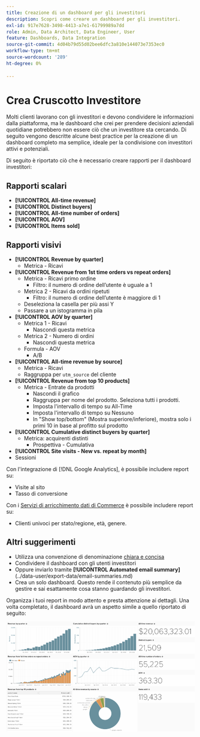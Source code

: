 ```yaml
---
title: Creazione di un dashboard per gli investitori
description: Scopri come creare un dashboard per gli investitori.
exl-id: 917e7628-3498-4413-a7e1-61799989a7dd
role: Admin, Data Architect, Data Engineer, User
feature: Dashboards, Data Integration
source-git-commit: 4d04b79d55d02bee6dfc3a810e144073e7353ec0
workflow-type: tm+mt
source-wordcount: '289'
ht-degree: 0%

---
```


# Crea Cruscotto Investitore

Molti clienti lavorano con gli investitori e devono condividere le informazioni dalla piattaforma, ma le dashboard che crei per prendere decisioni aziendali quotidiane potrebbero non essere ciò che un investitore sta cercando. Di seguito vengono descritte alcune best practice per la creazione di un dashboard completo ma semplice, ideale per la condivisione con investitori attivi e potenziali.

Di seguito è riportato ciò che è necessario creare rapporti per il dashboard investitori:

## Rapporti scalari

* **[!UICONTROL All-time revenue]**
* **[!UICONTROL Distinct buyers]**
* **[!UICONTROL All-time number of orders]**
* **[!UICONTROL AOV]**
* **[!UICONTROL Items sold]**

## Rapporti visivi

* **[!UICONTROL Revenue by quarter]**
   * Metrica - Ricavi
* **[!UICONTROL Revenue from 1st time orders vs repeat orders]**
   * Metrica - Ricavi primo ordine
      * Filtro: il numero di ordine dell’utente è uguale a 1
   * Metrica 2 - Ricavi da ordini ripetuti
      * Filtro: il numero di ordine dell’utente è maggiore di 1
   * Deseleziona la casella per più assi Y
   * Passare a un istogramma in pila
* **[!UICONTROL AOV by quarter]**
   * Metrica 1 - Ricavi
      * Nascondi questa metrica
   * Metrica 2 - Numero di ordini
      * Nascondi questa metrica
   * Formula - AOV
      * A/B
* **[!UICONTROL All-time revenue by source]**
   * Metrica - Ricavi
   * Raggruppa per `utm_source` del cliente
* **[!UICONTROL Revenue from top 10 products]**
   * Metrica - Entrate da prodotti
      * Nascondi il grafico
      * Raggruppa per nome del prodotto. Seleziona tutti i prodotti.
      * Imposta l&#39;intervallo di tempo su All-Time
      * Imposta l&#39;intervallo di tempo su Nessuno
      * In &quot;Show top/bottom&quot; (Mostra superiore/inferiore), mostra solo i primi 10 in base al profitto sul prodotto
* **[!UICONTROL Cumulative distinct buyers by quarter]**
   * Metrica: acquirenti distinti
      * Prospettiva - Cumulativa
* **[!UICONTROL Site visits - New vs. repeat by month]**
* Sessioni

Con l&#39;integrazione di [!DNL Google Analytics], è possibile includere report su:

* Visite al sito
* Tasso di conversione

Con i [Servizi di arricchimento dati di Commerce](https://business.adobe.com/it/products/magento/magento-commerce.html) è possibile includere report su:

* Clienti univoci per stato/regione, età, genere.

## Altri suggerimenti

* Utilizza una convenzione di denominazione [chiara e concisa](../best-practices/naming-elements.md)
* Condividere il dashboard con gli utenti investitori
* Oppure inviarlo tramite **[!UICONTROL Automated email summary]**(../data-user/export-data/email-summaries.md)
* Crea un solo dashboard. Questo rende il contenuto più semplice da gestire e sai esattamente cosa stanno guardando gli investitori.

Organizza i tuoi report in modo attento e presta attenzione ai dettagli. Una volta completato, il dashboard avrà un aspetto simile a quello riportato di seguito:

![Crea Cruscotto Investor](../../mbi/assets/investor-dboard-example.png)
